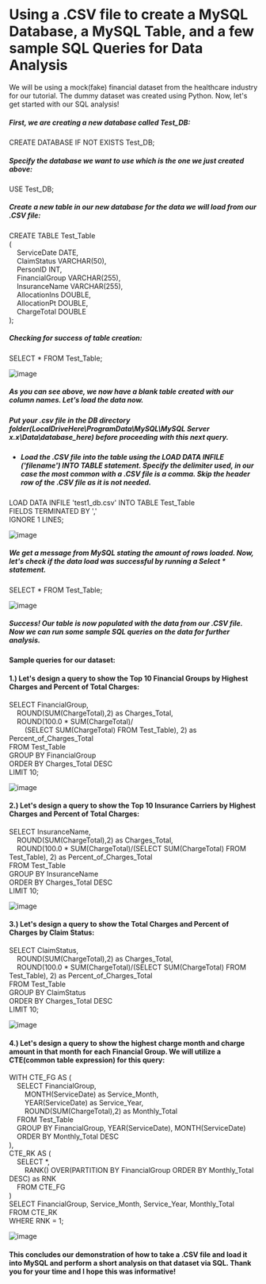 # Using a .CSV file to create a MySQL Database, a MySQL Table, and a few sample SQL Queries for Data Analysis #

We will be using a mock(fake) financial dataset from the healthcare industry for our tutorial. The dummy dataset was created using Python. Now, let's get started with our SQL analysis!  
##### First, we are creating a new database called Test_DB:  
CREATE DATABASE IF NOT EXISTS Test_DB; 

##### Specify the database we want to use which is the one we just created above:   
USE Test_DB; 

##### Create a new table in our new database for the data we will load from our .CSV file:  
CREATE TABLE Test_Table   
(  
&nbsp;&nbsp;&nbsp;&nbsp;ServiceDate DATE,  
 &nbsp;&nbsp;&nbsp;&nbsp;ClaimStatus VARCHAR(50),  
 &nbsp;&nbsp;&nbsp;&nbsp;PersonID INT,  
 &nbsp;&nbsp;&nbsp;&nbsp;FinancialGroup VARCHAR(255),  
 &nbsp;&nbsp;&nbsp;&nbsp;InsuranceName VARCHAR(255),  
 &nbsp;&nbsp;&nbsp;&nbsp;AllocationIns DOUBLE,  
 &nbsp;&nbsp;&nbsp;&nbsp;AllocationPt DOUBLE,  
 &nbsp;&nbsp;&nbsp;&nbsp;ChargeTotal DOUBLE  
);

##### Checking for success of table creation:  
SELECT * FROM Test_Table; 

![image](https://github.com/jbaileyanalytics/SQL/assets/117615131/0463f8ab-df4e-4d6e-a8f9-3fb1f38d3d89)
##### As you can see above, we now have a blank table created with our column names. Let's load the data now.  
##### Put your .csv file in the DB directory folder(LocalDriveHere\ProgramData\MySQL\MySQL Server x.x\Data\database_here) before proceeding with this next query. ##
- ##### Load the .CSV file into the table using the LOAD DATA INFILE ('filename') INTO TABLE statement. Specify the delimiter used, in our case the most common with a .CSV file is a comma. Skip the header row of the .CSV file as it is not needed.  
LOAD DATA INFILE 'test1_db.csv' INTO TABLE Test_Table   
FIELDS TERMINATED BY ','  
IGNORE 1 LINES;  

![image](https://github.com/jbaileyanalytics/SQL/assets/117615131/582adb0a-d779-410e-ad4a-1604fa9afc91)  
##### We get a message from MySQL stating the amount of rows loaded. Now, let's check if the data load was successful by running a Select * statement. ##
SELECT * FROM Test_Table;

![image](https://github.com/jbaileyanalytics/SQL/assets/117615131/c75e8fcc-5750-4328-b67a-2d0da93e87c4)

##### Success! Our table is now populated with the data from our .CSV file. Now we can run some sample SQL queries on the data for further analysis.  
    
#### Sample queries for our dataset:

#### 1.) Let's design a query to show the Top 10 Financial Groups by Highest Charges and Percent of Total Charges:
SELECT FinancialGroup,  
	&nbsp;&nbsp;&nbsp;&nbsp;ROUND(SUM(ChargeTotal),2) as Charges_Total,  
    &nbsp;&nbsp;&nbsp;&nbsp;ROUND(100.0 * SUM(ChargeTotal)/  
			&nbsp;&nbsp;&nbsp;&nbsp;&nbsp;&nbsp;&nbsp;&nbsp;(SELECT SUM(ChargeTotal) FROM Test_Table), 2) as Percent_of_Charges_Total  
FROM Test_Table  
GROUP BY FinancialGroup  
ORDER BY Charges_Total DESC  
LIMIT 10;

![image](https://github.com/jbaileyanalytics/SQL/assets/117615131/92ee6417-bc15-40eb-9da1-bb40401d066b)


#### 2.) Let's design a query to show the Top 10 Insurance Carriers by Highest Charges and Percent of Total Charges:
SELECT InsuranceName,   
	&nbsp;&nbsp;&nbsp;&nbsp;ROUND(SUM(ChargeTotal),2) as Charges_Total,  
  &nbsp;&nbsp;&nbsp;&nbsp;ROUND(100.0 * SUM(ChargeTotal)/(SELECT SUM(ChargeTotal) FROM Test_Table), 2) as Percent_of_Charges_Total  
FROM Test_Table  
GROUP BY InsuranceName  
ORDER BY Charges_Total DESC  
LIMIT 10;  

![image](https://github.com/jbaileyanalytics/SQL/assets/117615131/ad30c785-56e9-48f1-964d-515545b3fcf9)


#### 3.) Let's design a query to show the Total Charges and Percent of Charges by Claim Status:
SELECT ClaimStatus,   
	&nbsp;&nbsp;&nbsp;&nbsp;ROUND(SUM(ChargeTotal),2) as Charges_Total,  
    &nbsp;&nbsp;&nbsp;&nbsp;ROUND(100.0 * SUM(ChargeTotal)/(SELECT SUM(ChargeTotal) FROM Test_Table), 2) as Percent_of_Charges_Total  
FROM Test_Table  
GROUP BY ClaimStatus  
ORDER BY Charges_Total DESC  
LIMIT 10;  

![image](https://github.com/jbaileyanalytics/SQL/assets/117615131/2ed9f055-6f1a-49b4-b6ed-a2ea4e415937)


#### 4.) Let's design a query to show the highest charge month and charge amount in that month for each Financial Group. We will utilize a CTE(common table expression) for this query:
WITH CTE_FG AS (  
	&nbsp;&nbsp;&nbsp;&nbsp;SELECT FinancialGroup,  
			&nbsp;&nbsp;&nbsp;&nbsp;&nbsp;&nbsp;&nbsp;&nbsp;MONTH(ServiceDate) as Service_Month,  
            &nbsp;&nbsp;&nbsp;&nbsp;&nbsp;&nbsp;&nbsp;&nbsp;YEAR(ServiceDate) as Service_Year,  
            &nbsp;&nbsp;&nbsp;&nbsp;&nbsp;&nbsp;&nbsp;&nbsp;ROUND(SUM(ChargeTotal),2) as Monthly_Total  
	&nbsp;&nbsp;&nbsp;&nbsp;FROM Test_Table  
    &nbsp;&nbsp;&nbsp;&nbsp;GROUP BY FinancialGroup, YEAR(ServiceDate), MONTH(ServiceDate)  
    &nbsp;&nbsp;&nbsp;&nbsp;ORDER BY Monthly_Total DESC  
),  
	CTE_RK AS (  
	&nbsp;&nbsp;&nbsp;&nbsp;SELECT *,   
		&nbsp;&nbsp;&nbsp;&nbsp;&nbsp;&nbsp;&nbsp;&nbsp;RANK() OVER(PARTITION BY FinancialGroup ORDER BY Monthly_Total DESC) as RNK  
	&nbsp;&nbsp;&nbsp;&nbsp;FROM CTE_FG  
)  
SELECT FinancialGroup, Service_Month, Service_Year, Monthly_Total  
FROM CTE_RK  
WHERE RNK = 1;  

![image](https://github.com/jbaileyanalytics/SQL/assets/117615131/2eef88a6-c326-4705-a794-8115a091a776)


#### This concludes our demonstration of how to take a .CSV file and load it into MySQL and perform a short analysis on that dataset via SQL. Thank you for your time and I hope this was informative!
